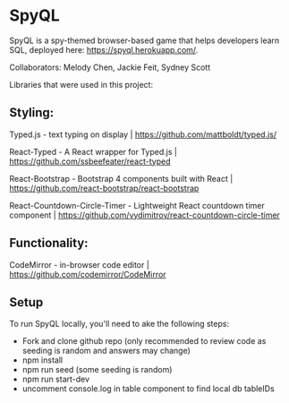 # SpyQL

SpyQL is a spy-themed browser-based game that helps developers learn SQL, deployed here: https://spyql.herokuapp.com/.

Collaborators: Melody Chen, Jackie Feit, Sydney Scott

Libraries that were used in this project:

## Styling:

Typed.js - text typing on display | https://github.com/mattboldt/typed.js/

React-Typed - A React wrapper for Typed.js | https://github.com/ssbeefeater/react-typed

React-Bootstrap - Bootstrap 4 components built with React | https://github.com/react-bootstrap/react-bootstrap

React-Countdown-Circle-Timer - Lightweight React countdown timer component | https://github.com/vydimitrov/react-countdown-circle-timer

## Functionality:

CodeMirror - in-browser code editor | https://github.com/codemirror/CodeMirror

## Setup

To run SpyQL locally, you'll need to ake the following steps:

* Fork and clone github repo (only recommended to review code as seeding is random and answers may change)
* npm install
* npm run seed (some seeding is random)
* npm run start-dev
* uncomment console.log in table component to find local db tableIDs
